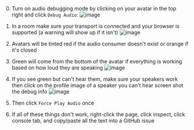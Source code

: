 0. Turn on audio debugging mode by clicking on your avatar in the top right and click `Debug Audio`:
![image](https://user-images.githubusercontent.com/7872329/116554048-5d73f600-a8c0-11eb-9f0c-bfae58530f75.png)
1. In a room make sure your transport is connected and your browser is supported (a warning will show up if it isn't)
![image](https://user-images.githubusercontent.com/7872329/116554680-1803f880-a8c1-11eb-9535-aa89d2f424ca.png)
2. Avatars will be tinted red if the audio consumer doesn't exist or orange if it's closed
3. Green will come from the bottom of the avatar if everything is working based on how loud they are speaking
![image](https://user-images.githubusercontent.com/7872329/116556759-6e723680-a8c3-11eb-913c-7506d875ac30.png)

4. If you see green but can't hear them, make sure your speakers work then click on the profile image of a speaker you can't hear screen shot the debug info
![image](https://user-images.githubusercontent.com/7872329/116554578-f86cd000-a8c0-11eb-883c-3a66a94eb61e.png)
5. Then click `Force Play Audio` once
6. If all of these things don't work, right-click the page, click inspect, click console tab, and copy/paste all the text into a GitHub issue
